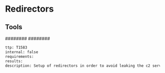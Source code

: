 # Redirectors

## Tools
########
########


```meta
ttp: T1583
internal: false
requirements: 
results: 
description: Setup of redirectors in order to avoid leaking the c2 servers ip address
```
